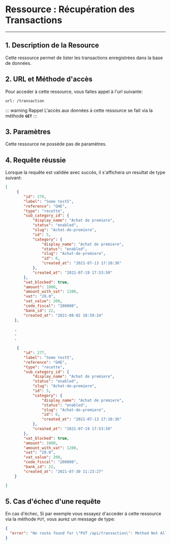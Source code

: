 # Ressource : Récupération des Transactions

---

## 1. Description de la Resource

Cette ressource permet de lister les transactions enregistrées dans la base de données.

## 2. URL et Méthode d'accès

Pour acceder à cette ressource, vous faites appel à l'url suivante:

```
url: /transaction

```

::: warning Rappel
L'accès aux données à cette ressource se fait via la méthode **`GET`**
:::

## 3. Paramètres

Cette ressource ne possède pas de paramètres.

## 4. Requête réussie

Lorsque la requête est validée avec succès, il s'affichera un resultat de type suivant:

```json
[
     {
        "id": 279,
        "label": "Some test5",
        "reference": "GHE",
        "type": "recette",
        "sub_category_id": {
            "display_name": "Achat de premiere",
            "status": "enabled",
            "slug": "Achat-de-premiere",
            "id": 5,
            "category": {
                "display_name": "Achat de premiere",
                "status": "enabled",
                "slug": "Achat-de-premiere",
                "id": 6,
                "created_at": "2021-07-13 17:10:36"
            },
            "created_at": "2021-07-19 17:53:50"
        },
        "vat_blocked": true,
        "amount": 1000,
        "amount_with_vat": 1200,
        "vat": "20.0",
        "vat_value": 200,
        "code_fiscal": "206000",
        "bank_id": 22,
        "created_at": "2021-08-02 10:59:24"
    },

    .
    .
    .

     {
        "id": 277,
        "label": "Some test5",
        "reference": "GHE",
        "type": "recette",
        "sub_category_id": {
            "display_name": "Achat de premiere",
            "status": "enabled",
            "slug": "Achat-de-premiere",
            "id": 5,
            "category": {
                "display_name": "Achat de premiere",
                "status": "enabled",
                "slug": "Achat-de-premiere",
                "id": 6,
                "created_at": "2021-07-13 17:10:36"
            },
            "created_at": "2021-07-19 17:53:50"
        },
        "vat_blocked": true,
        "amount": 1000,
        "amount_with_vat": 1200,
        "vat": "20.0",
        "vat_value": 200,
        "code_fiscal": "206000",
        "bank_id": 22,
        "created_at": "2021-07-30 11:23:27"
    }

]

```

## 5. Cas d'échec d'une requête

En cas d'échec, Si par exemple vous essayez d'acceder à cette ressource via la méthode `PUT`, vous aurez un message de type:

```json
{
  "error": "No route found for \"PUT /api/transaction\": Method Not Allowed (Allow: POST, GET)"
}
```
